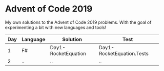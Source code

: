 # Advent of Code 2019

My own solutions to the Advent of Code 2019 problems.
With the goal of experimenting a bit with new languages and tools!

| Day | Language | Solution | Test |
| --- | -------- | -------- | ---- |
|  1  | F#       | Day1-RocketEquation | Day1-RocketEquation.Tests |
|  2  | ..       | ..       | ..   |